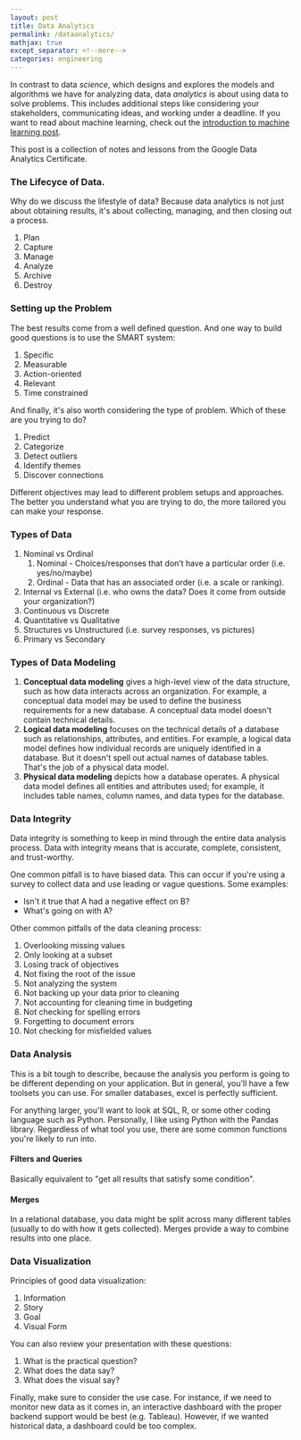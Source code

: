 ```yaml
---
layout: post
title: Data Analytics
permalink: /dataanalytics/
mathjax: true
except_separator: <!--more-->
categories: engineering
---
```


In contrast to data *science*, which designs and explores the models and algorithms we have for analyzing data, data *analytics* is about using data to solve problems. This includes additional steps like considering your stakeholders, communicating ideas, and working under a deadline. If you want to read about machine learning, check out the [introduction to machine learning post](/notes/mlintroduction/).

This post is a collection of notes and lessons from the Google Data Analytics Certificate.

<!--more-->

### The Lifecyce of Data. 

Why do we discuss the lifestyle of data? Because data analytics is not just about obtaining results, it's about collecting, managing, and then closing out a process. 

1. Plan
2. Capture
3. Manage
4. Analyze
5. Archive
6. Destroy


### Setting up the Problem

The best results come from a well defined question. And one way to build good questions is to use the SMART system:

1. Specific
2. Measurable
3. Action-oriented
4. Relevant
5. Time constrained

And finally, it's also worth considering the type of problem. Which of these are you trying to do?

1. Predict
2. Categorize
3. Detect outliers
4. Identify themes
5. Discover connections

Different objectives may lead to different problem setups and approaches. The better you understand what you are trying to do, the more tailored you can make your response. 

### Types of Data

1. Nominal vs Ordinal 
    1. Nominal - Choices/responses that don’t have a particular order (i.e. yes/no/maybe)
    2. Ordinal - Data that has an associated order (i.e. a scale or ranking).
2. Internal vs External (i.e. who owns the data? Does it come from outside your organization?)
3. Continuous vs Discrete
4. Quantitative vs Qualitative
5. Structures vs Unstructured (i.e. survey responses, vs pictures)
6. Primary vs Secondary


### Types of Data Modeling

1. **Conceptual data modeling** gives a high-level view of the data structure, such as how data interacts across an organization. For example, a conceptual data model may be used to define the business requirements for a new database. A conceptual data model doesn't contain technical details. 
2. **Logical data modeling** focuses on the technical details of a database such as relationships, attributes, and entities. For example, a logical data model defines how individual records are uniquely identified in a database. But it doesn't spell out actual names of database tables. That's the job of a physical data model.
3. **Physical data modeling** depicts how a database operates. A physical data model defines all entities and attributes used; for example, it includes table names, column names, and data types for the database.


### Data Integrity

Data integrity is something to keep in mind through the entire data analysis process. Data with integrity means that is accurate, complete, consistent, and trust-worthy. 

One common pitfall is to have biased data. This can occur if you're using a survey to collect data and use leading or vague questions. Some examples:
* Isn't it true that A had a negative effect on B?
* What's going on with A?

Other common pitfalls of the data cleaning process:

1. Overlooking missing values
2. Only looking at a subset
3. Losing track of objectives
4. Not fixing the root of the issue
5. Not analyzing the system
6. Not backing up your data prior to cleaning
7. Not accounting for cleaning time in budgeting
8. Not checking for spelling errors
9. Forgetting to document errors
10. Not checking for misfielded values


### Data Analysis

This is a bit tough to describe, because the analysis you perform is going to be different depending on your application. But in general, you'll have a few toolsets you can use. For smaller databases, excel is perfectly sufficient. 

For anything larger, you'll want to look at SQL, R, or some other coding language such as Python. Personally, I like using Python with the Pandas library. Regardless of what tool you use, there are some common functions you're likely to run into. 

#### Filters and Queries

Basically equivalent to "get all results that satisfy some condition".


#### Merges

In a relational database, you data might be split across many different tables (usually to do with how it gets collected). Merges provide a way to combine results into one place. 


### Data Visualization

Principles of good data visualization:

1. Information
2. Story
3. Goal
4. Visual Form

You can also review your presentation with these questions:

1. What is the practical question?
2. What does the data say?
3. What does the visual say?

Finally, make sure to consider the use case. For instance, if we need to monitor new data as it comes in, an interactive dashboard with the proper backend support would be best (e.g. Tableau). However, if we wanted historical data, a dashboard could be too complex. 

